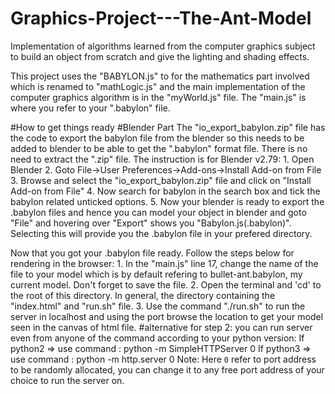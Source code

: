 # Graphics-Project---The-Ant-Model
Implementation of algorithms learned from the computer graphics subject to build an object from scratch and give the lighting and shading effects.

This project uses the "BABYLON.js" to for the mathematics part involved which is renamed to "mathLogic.js" and the main implementation of the computer graphics algorithm is in the "myWorld.js" file. The "main.js" is where you refer to your ".babylon" file.

#How to get things ready
#Blender Part
The "io_export_babylon.zip" file has the code to export the babylon file from the blender so this needs to be added to blender to be able to get the ".babylon" format file. There is no need to extract the ".zip" file.
  The instruction is for Blender v2.79:
    1.  Open Blender
    2.  Goto File->User Preferences->Add-ons->Install Add-on from File
    3.  Browse and select the "io_export_babylon.zip" file and click on "Install Add-on from File"
    4.  Now search for babylon in the search box and tick the babylon related unticked options.
    5.  Now your blender is ready to export the .babylon files and hence you can model your object in blender and goto "File"           and hovering over "Export" shows you "Babylon.js(.babylon)". Selecting this will provide you the .babylon file in your         prefered directory.

Now that you got your .babylon file ready. Follow the steps below for rendering in the browser:
    1.  In the "main.js" line 17, change the name of the file to your model which is by default refering to bullet-ant.babylon,         my current model. Don't forget to save the file.
    2.  Open the terminal and 'cd' to the root of this directory. In general, the directory containing the "index.html" and             "run.sh" file.
    3.  Use the command "./run.sh" to run the server in localhost and using the port browse the location to get your model seen         in the canvas of html file.
    #alternative for step 2: you can run server even from anyone of the command according to your python version:
        If python2 => use command : python -m SimpleHTTPServer 0
        If python3 => use command : python -m http.server 0
        Note: Here `0` refer to port address to be randomly allocated, you can change it to any free port address of your                     choice to run the server on.

